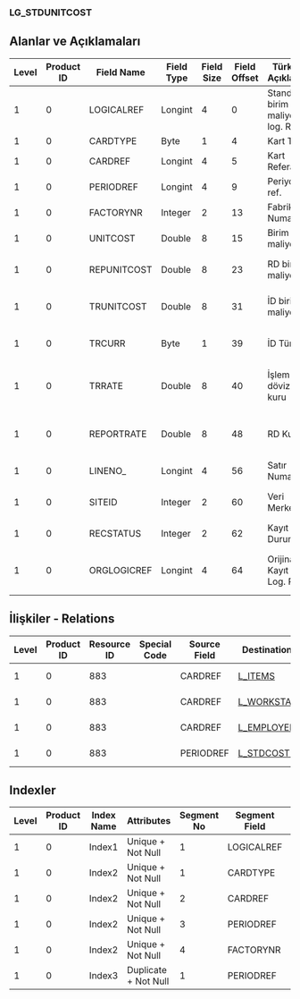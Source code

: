 ### LG_STDUNITCOST

## Alanlar ve Açıklamaları

**Level**|**Product ID**|**Field Name**|**Field Type**|**Field Size**|**Field Offset**|**Türkçe Açıklama**|**Expression**
-----|-----|-----|-----|-----|-----|-----|-----
1|0|LOGICALREF|Longint|4|0|Standart birim maliyeti log. Ref.|Standart Unit Cost Logical Reference
1|0|CARDTYPE|Byte|1|4|Kart Türü|Card Type 
1|0|CARDREF|Longint|4|5|Kart Referansı|Card Reference
1|0|PERIODREF|Longint|4|9|Periyot ref.|Period Reference
1|0|FACTORYNR|Integer|2|13|Fabrika Numarası|Plant Number
1|0|UNITCOST|Double|8|15|Birim maliyeti|Unit Cost
1|0|REPUNITCOST|Double|8|23|RD birim maliyeti|Reporting Currency Unit Cost
1|0|TRUNITCOST|Double|8|31|İD birim maliyeti|Transaction Currency Unit Cost
1|0|TRCURR|Byte|1|39|İD Türü|Transaction Currency Type
1|0|TRRATE|Double|8|40|İşlem dövizi kuru|Transaction Currency Exchange Rate
1|0|REPORTRATE|Double|8|48|RD Kuru|Reporting Currency Exchange Rate
1|0|LINENO_|Longint|4|56|Satır Numarası|Line Number
1|0|SITEID|Integer|2|60|Veri Merkezi|Data Processing Site
1|0|RECSTATUS|Integer|2|62|Kayıt Durumu|Record Status
1|0|ORGLOGICREF|Longint|4|64|Orijinal Kayıt Log. Ref.|Original Record Logical Reference

## İlişkiler - Relations

**Level**|**Product ID**|**Resource ID**|**Special Code**|**Source Field**|**Destination Table**|**Destination Field**|**Relation Type**|**Extra Condition**
-----|-----|-----|-----|-----|-----|-----|-----|-----
1|0|883||CARDREF|[L_ITEMS](../LG_ITEMS "L_ITEMS")|LOGICALREF|one-to-one|CARDTYPE = 1
1|0|883||CARDREF|[L_WORKSTAT](../LG_WORKSTAT "L_WORKSTAT")|LOGICALREF|one-to-one|CARDTYPE = 2
1|0|883||CARDREF|[L_EMPLOYEE](../LG_EMPLOYEE "L_EMPLOYEE")|LOGICALREF|one-to-one|CARDTYPE = 3
1|0|883||PERIODREF|[L_STDCOSTPERIOD](../LG_STDCOSTPERIOD "L_STDCOSTPERIOD")|LOGICALREF|one-to-one|

## Indexler

**Level**|**Product ID**|**Index Name**|**Attributes**|**Segment No**|**Segment Field**|**Sense**
-----|-----|-----|-----|-----|-----|-----
1|0|Index1|Unique + Not Null|1|LOGICALREF|Ascending
1|0|Index2|Unique + Not Null|1|CARDTYPE|Ascending
1|0|Index2|Unique + Not Null|2|CARDREF|Ascending
1|0|Index2|Unique + Not Null|3|PERIODREF|Ascending
1|0|Index2|Unique + Not Null|4|FACTORYNR|Ascending
1|0|Index3|Duplicate + Not Null|1|PERIODREF|Ascending
